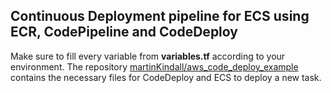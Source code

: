 ## Continuous Deployment pipeline for ECS using ECR, CodePipeline and CodeDeploy

Make sure to fill every variable from __variables.tf__ according to your environment.
The repository [martinKindall/aws_code_deploy_example](https://github.com/martinKindall/aws_code_deploy_example) contains the necessary files for CodeDeploy and ECS to deploy a new task. 